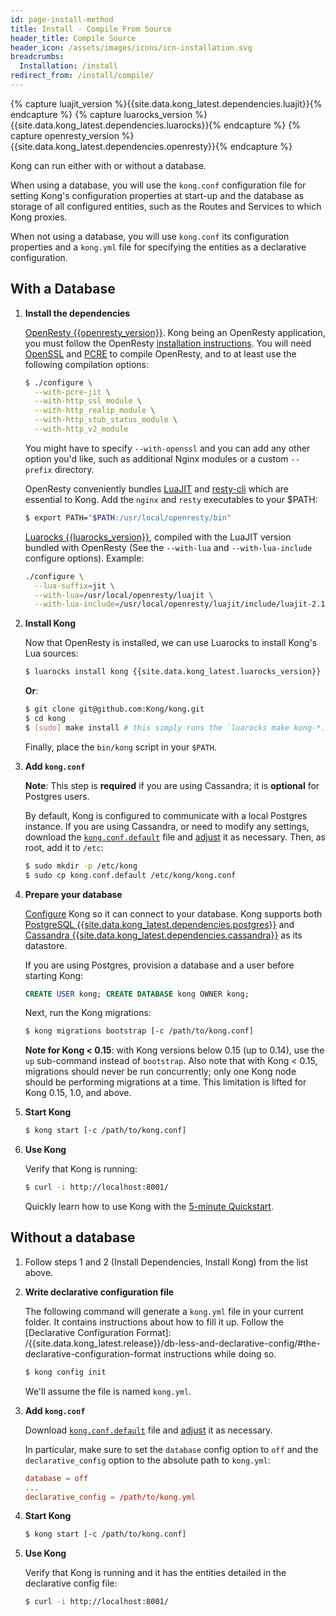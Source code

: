 ```yaml
---
id: page-install-method
title: Install - Compile From Source
header_title: Compile Source
header_icon: /assets/images/icons/icn-installation.svg
breadcrumbs:
  Installation: /install
redirect_from: /install/compile/
---
```


{% capture luajit_version %}{{site.data.kong_latest.dependencies.luajit}}{% endcapture %}
{% capture luarocks_version %}{{site.data.kong_latest.dependencies.luarocks}}{% endcapture %}
{% capture openresty_version %}{{site.data.kong_latest.dependencies.openresty}}{% endcapture %}

Kong can run either with or without a database.

When using a database, you will use the `kong.conf` configuration file for setting Kong's
configuration properties at start-up and the database as storage of all configured entities,
such as the Routes and Services to which Kong proxies.

When not using a database, you will use `kong.conf` its configuration properties and a `kong.yml`
file for specifying the entities as a declarative configuration.

## With a Database

1. **Install the dependencies**

    [OpenResty {{openresty_version}}](https://openresty.org/en/installation.html).
    Kong being an OpenResty application, you must follow the OpenResty
    [installation instructions](https://openresty.org/en/installation.html).
    You will need [OpenSSL](https://www.openssl.org/) and
    [PCRE](http://www.pcre.org/) to compile OpenResty, and to at least use the
    following compilation options:

    ```bash
    $ ./configure \
      --with-pcre-jit \
      --with-http_ssl_module \
      --with-http_realip_module \
      --with-http_stub_status_module \
      --with-http_v2_module
    ```

    You might have to specify `--with-openssl` and you can add any other option
    you'd like, such as additional Nginx modules or a custom `--prefix` directory.

    OpenResty conveniently bundles [LuaJIT](http://luajit.org/) and
    [resty-cli](https://github.com/openresty/resty-cli) which are essential to
    Kong. Add the `nginx` and `resty` executables to your $PATH:

    ```bash
    $ export PATH="$PATH:/usr/local/openresty/bin"
    ```

    [Luarocks {{luarocks_version}}](https://github.com/keplerproject/luarocks/wiki/Download),
    compiled with the LuaJIT version bundled with OpenResty (See the
    `--with-lua` and `--with-lua-include` configure options). Example:

    ```bash
    ./configure \
      --lua-suffix=jit \
      --with-lua=/usr/local/openresty/luajit \
      --with-lua-include=/usr/local/openresty/luajit/include/luajit-2.1
    ```

1. **Install Kong**

    Now that OpenResty is installed, we can use Luarocks to install Kong's Lua sources:

    ```bash
    $ luarocks install kong {{site.data.kong_latest.luarocks_version}}
    ```

    **Or**:

    ```bash
    $ git clone git@github.com:Kong/kong.git
    $ cd kong
    $ [sudo] make install # this simply runs the `luarocks make kong-*.rockspec` command
    ```

    Finally, place the `bin/kong` script in your `$PATH`.

1. **Add `kong.conf`**

    **Note**: This step is **required** if you are using Cassandra; it is **optional** for Postgres users.

    By default, Kong is configured to communicate with a local Postgres instance.
    If you are using Cassandra, or need to modify any settings, download the [`kong.conf.default`](https://raw.githubusercontent.com/Kong/kong/master/kong.conf.default) file and [adjust][configuration] it as necessary.
    Then, as root, add it to `/etc`:

    ```bash
    $ sudo mkdir -p /etc/kong
    $ sudo cp kong.conf.default /etc/kong/kong.conf
    ```

1. **Prepare your database**

    [Configure][configuration] Kong so it can connect to your database. Kong
    supports both [PostgreSQL {{site.data.kong_latest.dependencies.postgres}}](http://www.postgresql.org/)
    and [Cassandra {{site.data.kong_latest.dependencies.cassandra}}](http://cassandra.apache.org/)
    as its datastore.

    If you are using Postgres, provision a database and a user before starting Kong:

    ```sql
    CREATE USER kong; CREATE DATABASE kong OWNER kong;
    ```

    Next, run the Kong migrations:

    ```bash
    $ kong migrations bootstrap [-c /path/to/kong.conf]
    ```

    **Note for Kong < 0.15**: with Kong versions below 0.15 (up to 0.14), use
    the `up` sub-command instead of `bootstrap`. Also note that with Kong <
    0.15, migrations should never be run concurrently; only one Kong node
    should be performing migrations at a time. This limitation is lifted for
    Kong 0.15, 1.0, and above.

1. **Start Kong**

    ```bash
    $ kong start [-c /path/to/kong.conf]
    ```

1. **Use Kong**

    Verify that Kong is running:

    ```bash
    $ curl -i http://localhost:8001/
    ```

    Quickly learn how to use Kong with the [5-minute Quickstart](/latest/getting-started/quickstart).


## Without a database

1. Follow steps 1 and 2 (Install Dependencies, Install Kong) from the list above.

2. **Write declarative configuration file**

    The following command will generate a `kong.yml`
    file in your current folder. It contains instructions about how to fill it up.
    Follow the [Declarative Configuration Format]: /{{site.data.kong_latest.release}}/db-less-and-declarative-config/#the-declarative-configuration-format instructions while doing so.

    ``` bash
    $ kong config init
    ```

    We'll assume the file is named `kong.yml`.


3. **Add `kong.conf`**

    Download [`kong.conf.default`](https://raw.githubusercontent.com/Kong/kong/master/kong.conf.default) file and [adjust][configuration] it as necessary.

    In particular, make sure to set the `database` config option to `off` and the `declarative_config` option to
    the absolute path to `kong.yml`:

    ```conf
    database = off
    ...
    declarative_config = /path/to/kong.yml

    ```

4. **Start Kong**

    ```bash
    $ kong start [-c /path/to/kong.conf]
    ```

5. **Use Kong**

    Verify that Kong is running and it has the entities detailed in the declarative config file:

    ```bash
    $ curl -i http://localhost:8001/
    ```

[configuration]: /{{site.data.kong_latest.release}}/configuration#database

